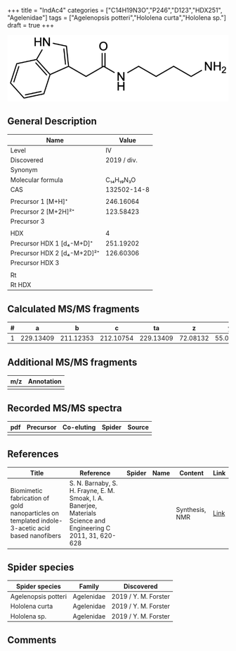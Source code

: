 +++
title = "IndAc4"
categories = ["C14H19N3O","P246","D123","HDX251",
"Agelenidae"]
tags = ["Agelenopsis potteri","Hololena curta","Hololena sp."]
draft = true
+++

![](/img/IndAc4.png)

## General Description

| Name                        | Value       |
|-----------------------------|-------------|
| Level                       | IV          |
| Discovered                  | 2019 / div. |
| Synonym                     |             |
| Molecular formula           | C₁₄H₁₉N₃O   |
| CAS                         | 132502-14-8 |
|                             |             |
| Precursor 1 [M+H]⁺          | 246.16064   |
| Precursor 2 [M+2H]²⁺        | 123.58423   |
| Precursor 3                 |             |
|                             |             |
| HDX                         | 4           |
| Precursor HDX 1 [d₄-M+D]⁺   | 251.19202   |
| Precursor HDX 2 [d₄-M+2D]²⁺ | 126.60306   |
| Precursor HDX 3             |             |
|                             |             |
| Rt                          |             |
| Rt HDX                      |             |

## Calculated MS/MS fragments

| # | a         | b         | c         | ta        | z        | y        | tz       |
|---|-----------|-----------|-----------|-----------|----------|----------|----------|
| 1 | 229.13409 | 211.12353 | 212.10754 | 229.13409 | 72.08132 | 55.05477 | 89.10787 |

## Additional MS/MS fragments

| m/z | Annotation |
|-----|------------|
|     |            |

## Recorded MS/MS spectra

| pdf | Precursor | Co-eluting | Spider | Source |
|-----|-----------|------------|--------|--------|
|     |           |            |        |        |

## References

| Title                                                                                           | Reference                                                                                                       | Spider | Name | Content        | Link                                               |
|-------------------------------------------------------------------------------------------------|-----------------------------------------------------------------------------------------------------------------|--------|------|----------------|----------------------------------------------------|
| Biomimetic fabrication of gold nanoparticles on templated indole-3-acetic acid based nanofibers | S. N. Barnaby, S. H. Frayne, E. M. Smoak, I. A. Banerjee, Materials Science and Engineering C 2011, 31, 620-628 |        |      | Synthesis, NMR | [Link](https://doi.org/10.1016/j.msec.2010.11.027) |

## Spider species

| Spider species      | Family     | Discovered           |
|---------------------|------------|----------------------|
| Agelenopsis potteri | Agelenidae | 2019 / Y. M. Forster |
| Hololena curta      | Agelenidae | 2019 / Y. M. Forster |
| Hololena sp.        | Agelenidae | 2019 / Y. M. Forster |

## Comments
